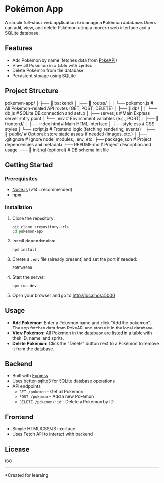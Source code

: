 # Pokémon App

A simple full-stack web application to manage a Pokémon database. Users can add, view, and delete Pokémon using a modern web interface and a SQLite database.

## Features

- Add Pokémon by name (fetches data from [PokeAPI](https://pokeapi.co/))
- View all Pokémon in a table with sprites
- Delete Pokémon from the database
- Persistent storage using SQLite

## Project Structure

pokemon-app/
│
├── 📁 backend/
│   ├── 📁 routes/
│   │   └── pokemon.js         # All Pokémon-related API routes (GET, POST, DELETE)
│   ├── 📁 db/
│   │   └── db.js              # SQLite DB connection and setup
│   ├── server.js              # Main Express server entry point
│   └── .env                   # Environment variables (e.g., PORT)
│
├── 📁 frontend/
│   ├── index.html             # Main HTML interface
│   ├── style.css              # CSS styles
│   └── script.js              # Frontend logic (fetching, rendering, events)
│
├── 📁 public/                 # Optional: store static assets if needed (images, etc.)
│
├── .gitignore                 # Ignore node_modules, .env, etc.
├── package.json               # Project dependencies and metadata
├── README.md                  # Project description and usage
└── 📄 init.sql (optional)     # DB schema init file


## Getting Started

### Prerequisites

- [Node.js](https://nodejs.org/) (v14+ recommended)
- npm

### Installation

1. Clone the repository:
    ```sh
    git clone <repository-url>
    cd pokemon-app
    ```

2. Install dependencies:
    ```sh
    npm install
    ```

3. Create a `.env` file (already present) and set the port if needed:
    ```
    PORT=5000
    ```

4. Start the server:
    ```sh
    npm run dev
    ```

5. Open your browser and go to [http://localhost:5000](http://localhost:5000)

## Usage

- **Add Pokémon:** Enter a Pokémon name and click "Add the pokemon". The app fetches data from PokeAPI and stores it in the local database.
- **View Pokémon:** All Pokémon in the database are listed in a table with their ID, name, and sprite.
- **Delete Pokémon:** Click the "Delete" button next to a Pokémon to remove it from the database.

## Backend

- Built with [Express](https://expressjs.com/)
- Uses [better-sqlite3](https://github.com/WiseLibs/better-sqlite3) for SQLite database operations
- API endpoints:
    - `GET /pokemon` - Get all Pokémon
    - `POST /pokemon` - Add a new Pokémon
    - `DELETE /pokemon/:id` - Delete a Pokémon by ID

## Frontend

- Simple HTML/CSS/JS interface
- Uses Fetch API to interact with backend

## License

ISC

---

*Created for learning
